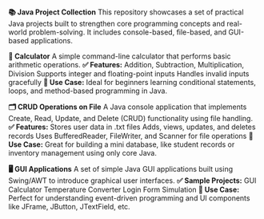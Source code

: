 **📚 Java Project Collection**
This repository showcases a set of practical Java projects built to strengthen core programming concepts and real-world problem-solving. It includes console-based, file-based, and GUI-based applications.

**🧮 Calculator** 
A simple command-line calculator that performs basic arithmetic operations.
**✅ Features:**
Addition, Subtraction, Multiplication, Division
Supports integer and floating-point inputs
Handles invalid inputs gracefully
**📌 Use Case:**
Ideal for beginners learning conditional statements, loops, and method-based programming in Java.

**🗂️ CRUD Operations on File**
A Java console application that implements Create, Read, Update, and Delete (CRUD) functionality using file handling.
**✅ Features:**
Stores user data in .txt files
Adds, views, updates, and deletes records
Uses BufferedReader, FileWriter, and Scanner for file operations
**📌 Use Case:**
Great for building a mini database, like student records or inventory management using only core Java.

**🖥️ GUI Applications**
A set of simple Java GUI applications built using Swing/AWT to introduce graphical user interfaces.
**✅ Sample Projects:**
GUI Calculator
Temperature Converter
Login Form Simulation
**📌 Use Case:**
Perfect for understanding event-driven programming and UI components like JFrame, JButton, JTextField, etc.
